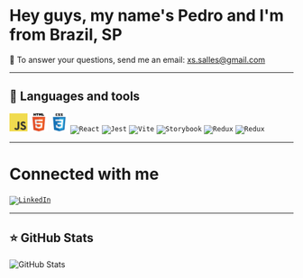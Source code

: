 # Hey guys, my name's Pedro and I'm from Brazil, SP

💬 To answer your questions, send me an email: xs.salles@gmail.com

---

## 🚀 Languages and tools

<code><img height="32" src="https://raw.githubusercontent.com/github/explore/80688e429a7d4ef2fca1e82350fe8e3517d3494d/topics/javascript/javascript.png" alt="Javascript"/></code>
<code><img height="32" src="https://raw.githubusercontent.com/github/explore/80688e429a7d4ef2fca1e82350fe8e3517d3494d/topics/html/html.png" alt="HTML5"/></code>
<code><img height="32" src="https://raw.githubusercontent.com/github/explore/80688e429a7d4ef2fca1e82350fe8e3517d3494d/topics/css/css.png" alt="CSS"/></code>
<code><img height="32" src="https://brandslogos.com/wp-content/uploads/thumbs/react-logo-vector-1.svg" alt="React"/></code>
<code><img height="32" src="https://encrypted-tbn0.gstatic.com/images?q=tbn:ANd9GcSEZWil3CMPi_oxEgTaf16tBnG9ZobYXWk06w&s" alt="Jest"/></code>
<code><img height="32" src="https://www.svgrepo.com/show/374167/vite.svg" alt="Vite"/></code>
<code><img height="32" src="https://zeroheight-wordpress-uploads.s3.amazonaws.com/wp-content/uploads/2023/01/small-icon_storybook.png" alt="Storybook"/></code>
<code><img height="32" src="https://raw.githubusercontent.com/reduxjs/redux/master/logo/logo.png" alt="Redux"/></code>
<code><img height="32" src="https://raw.githubusercontent.com/styled-components/brand/master/styled-components.png" alt="Redux"/></code>



---

# Connected with me

<code><a href="https://www.linkedin.com/in/me/"><img height="32" src="https://freelogopng.com/images/all_img/1656958733linkedin-logo-png.png" alt="LinkedIn"/></a></code>

---

## ⭐ GitHub Stats

![GitHub Stats](https://github-readme-stats.vercel.app/api?username=xsalles)

